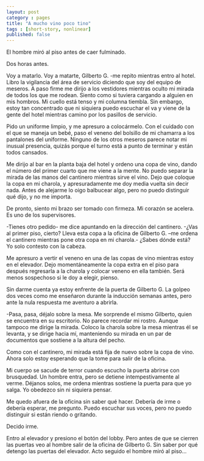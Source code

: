 ```yaml
---
layout: post
category : pages
title: "A mucho vino poco tino"
tags : [short-story, nonlinear]
published: false
---
```



El hombre miró al piso antes de caer fulminado.

Dos horas antes.

Voy a matarlo. Voy a matarte, Gilberto G. -me repito mientras entro al hotel.  Libro la vigilancia del área de servicio diciendo que soy del equipo de meseros. A paso firme me dirijo a los vestidores mientras oculto mi mirada de todos los que me rodean. Siento como si tuviera cargando a alguien en mis hombros. Mi cuello está tenso y mi columna tiembla. Sin embargo, estoy tan concentrado que ni siquiera puedo escuchar el va y viene de la gente del hotel mientras camino por los pasillos de servicio.

Pido un uniforme limpio, y me apresuro a colocármelo. Con el cuidado con el que se maneja un bebé, paso el veneno del bolsillo de mi chamarra a los pantalones del uniforme. Ninguno de los otros meseros parece notar mi inusual presencia, quizás porque el turno está a punto de terminar y están todos cansados.

Me dirijo al bar en la planta baja del hotel y ordeno una copa de vino, dando el número del primer cuarto que me viene a la mente. No puedo separar la mirada de las manos del cantinero mientras sirve el vino. Dejo que coloque la copa en mi charola, y apresuradamente me doy media vuelta sin decir nada. Antes de alejarme lo oigo balbucear algo, pero no puedo distinguir qué dijo, y no me importa.

De pronto, siento mi brazo ser tomado con firmeza. Mi corazón se acelera. Es uno de los supervisores.

-Tienes otro pedido- me dice apuntando en la dirección del cantinero.
-¿Vas al primer piso, cierto? Lleva esta copa a la oficina de Gilberto G. –me ordena el cantinero mientras pone otra copa en mi charola.- ¿Sabes dónde está?
Yo solo contesto con la cabeza.

Me apresuro a vertir el veneno en una de las copas de vino mientras estoy en el elevador. Dejo momentáneamente la copa extra en el piso para después regresarla a la charola y colocar veneno en ella también. Será menos sospechoso si le doy a elegir, pienso.

Sin darme cuenta ya estoy enfrente de la puerta de Gilberto G. La golpeo dos veces como me enseñaron durante la inducción semanas antes, pero ante la nula respuesta me aventuro a abrirla.

-Pasa, pasa, déjalo sobre la mesa. Me sorprende el mismo Gilberto, quien se encuentra en su escritorio. No parece recordar mi rostro. Aunque tampoco me dirige la mirada. Coloco la charola sobre la mesa mientras él se levanta, y se dirige hacia mí, manteniendo su mirada en un par de documentos que sostiene a la altura del pecho.

Como con el cantinero, mi mirada está fija de nuevo sobre la copa de vino. Ahora solo estoy esperando que la tome para salir de la oficina.

Mi cuerpo se sacude de terror cuando escucho la puerta abrirse con brusquedad. Un hombre entra, pero se detiene intempestivamente al verme. Déjanos solos, me ordena mientras sostiene la puerta para que yo salga. Yo obedezco sin ni siquiera pensar.  

Me quedo afuera de la oficina sin saber qué hacer. Debería de irme o debería esperar, me pregunto. Puedo escuchar sus voces, pero no puedo distinguir si están riendo o gritando.

Decido irme.

Entro al elevador y presiono el botón del lobby. Pero antes de que se cierren las puertas veo al hombre salir de la oficina de Gilberto G.  Sin saber por qué detengo las puertas del elevador. Acto seguido el hombre miró al piso...
